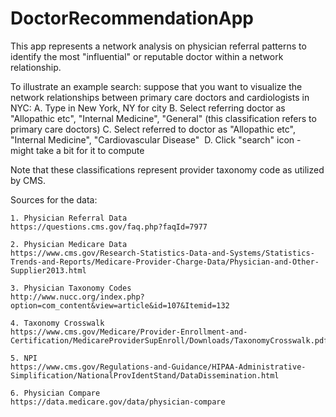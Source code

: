 # DoctorRecommendationApp

This app represents a network analysis on physician referral patterns to identify the most "influential" or reputable doctor within a network relationship.

To illustrate an example search: suppose that you want to visualize the network relationships between primary care doctors and cardiologists in NYC:
A. Type in New York, NY for city
B. Select referring doctor as "Allopathic etc", "Internal Medicine", "General" (this classification refers to primary care doctors)
C. Select referred to doctor as "Allopathic etc", "Internal Medicine", "Cardiovascular Disease" 
D. Click "search" icon - might take a bit for it to compute

Note that these classifications represent provider taxonomy code as utilized by CMS. 

Sources for the data:

	1. Physician Referral Data
	https://questions.cms.gov/faq.php?faqId=7977
	
	2. Physician Medicare Data
	https://www.cms.gov/Research-Statistics-Data-and-Systems/Statistics-Trends-and-Reports/Medicare-Provider-Charge-Data/Physician-and-Other-Supplier2013.html
	
	3. Physician Taxonomy Codes
	http://www.nucc.org/index.php?option=com_content&view=article&id=107&Itemid=132
	
	4. Taxonomy Crosswalk
	https://www.cms.gov/Medicare/Provider-Enrollment-and-Certification/MedicareProviderSupEnroll/Downloads/TaxonomyCrosswalk.pdf
	
	5. NPI
	https://www.cms.gov/Regulations-and-Guidance/HIPAA-Administrative-Simplification/NationalProvIdentStand/DataDissemination.html
	
	6. Physician Compare
	https://data.medicare.gov/data/physician-compare

